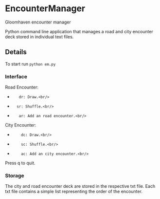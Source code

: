 # EncounterManager
Gloomhaven encounter manager

Python command line application that manages a road and city encounter deck stored in individual text files.

## Details
To start run
`python em.py`

### Interface
Road Encounter:<br/>
 *        dr: Draw.<br/>
 *       sr: Shuffle.<br/>
 *        ar: Add an road encounter.<br/>
City Encounter:<br/>
*         dc: Draw.<br/>
*         sc: Shuffle.<br/>
*         ac: Add an city encounter.<br/>
Press q to quit.<br/>

### Storage
The city and road encounter deck are stored in the respective txt file. Each txt file contains a simple list representing the order of the encounter.

